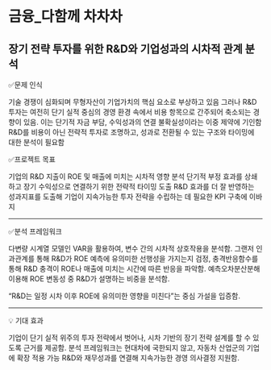 # 금융_다함께 차차차
장기 전략 투자를 위한 R&amp;D와 기업성과의 시차적 관계 분석
---
✅문제 인식


기술 경쟁이 심화되며 무형자산이 기업가치의 핵심 요소로 부상하고 있음
그러나 R&D 투자는 여전히 단기 실적 중심의 경영 환경 속에서 비용 항목으로 간주되어 축소되는 경향이 있음. 이는 단기적 자금 부담, 수익성과의 연결 불확실성이라는 이중 제약에 기인함
R&D를 비용이 아닌 전략적 투자로 조명하고, 성과로 전환될 수 있는 구조와 타이밍에 대한 분석이 필요함

✅프로젝트 목표


기업의 R&D 지출이 ROE 및 매출에 미치는 시차적 영향 분석
단기적 부정 효과를 상쇄하고 장기 수익성으로 연결하기 위한 전략적 타이밍 도출
R&D 효과를 더 잘 반영하는 성과지표를 도출해 기업이 지속가능한 투자 전략을 수립하는 데 필요한 KPI 구축에 이바지

---
✅분석 프레임워크


다변량 시계열 모델인 VAR을 활용하여, 변수 간의 시차적 상호작용을 분석함. 그랜저 인과관계를 통해 R&D가 ROE 예측에 유의미한 선행성을 가지는지 검정, 충격반응함수를 통해 R&D 충격이 ROE나 매출에 미치는 시간에 따른 반응을 파악함. 예측오차분산분해 이용해 ROE 변동성 중 R&D가 설명하는 비중을 분석함.

“R&D는 일정 시차 이후 ROE에 유의미한 영향을 미친다”는 중심 가설을 입증함.


---
💡 기대 효과

기업이 단기 실적 위주의 투자 전략에서 벗어나, 시차 기반의 장기 전략 설계를 할 수 있도록 근거를 제공함.
분석 프레임워크는 현대차에 국한되지 않고, 자동차 산업군의 기업에 확장 적용 가능
R&D와 재무성과를 연결해 지속가능한 경영 의사결정 지원함.
